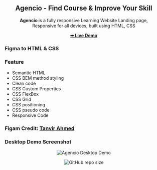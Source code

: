 <div align="center">

  <h2 align="center">
    Agencio - Find Course & Improve Your Skill
  </h2>

  <b> Agencio </b> is a fully responsive Learning Website Landing page, <br />Responsive for all devices, built using HTML, CSS

  <a href="https://mhasanmeet.github.io/HTML-CSS-Project-Learning-platform/"><strong>➡ Live Demo</strong></a>

</div>

### Figma to HTML & CSS

### Feature
* Semantic HTML
* CSS BEM method styling
* Clean code
* CSS Custom Properties
* CSS FlexBox
* CSS Grid
* CSS positioning
* CSS pseudo code
* Responsive Code

### Figam Credit: [Tanvir Ahmed](https://www.behance.net/tanvirmahmeed/) 

### Desktop Demo Screenshot

<div align="center">

  ![Agencio Desktop Demo](./agencio-full-web-ux-design.png "Desktop Demo")

  ![GitHub repo size](https://img.shields.io/github/repo-size/mhasanmeet/HTML-CSS-Project-Learning-platform)

</div>
